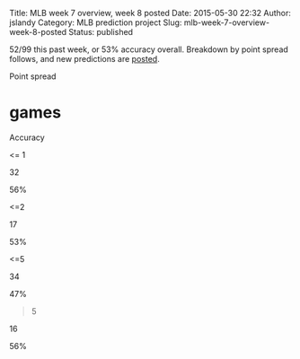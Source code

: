 Title: MLB week 7 overview, week 8 posted
Date: 2015-05-30 22:32
Author: jslandy
Category: MLB prediction project
Slug: mlb-week-7-overview-week-8-posted
Status: published

52/99 this past week, or 53% accuracy overall. Breakdown by point spread follows, and new predictions are [posted](http://efavdb.com/weekly-mlb-predictions/).

Point spread

# games

Accuracy

<= 1

32

56%

<=2

17

53%

<=5

34

47%

>5

16

56%

  

